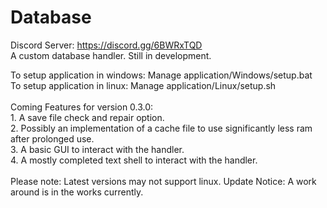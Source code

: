 # Database
Discord Server: https://discord.gg/6BWRxTQD
<br>A custom database handler. Still in development.

To setup application in windows: Manage application/Windows/setup.bat
<br>To setup application in linux: Manage application/Linux/setup.sh
<br><br>Coming Features for version 0.3.0: <br> 1. A save file check and repair option. <br> 2. Possibly an implementation of a cache file to use significantly less ram after prolonged use.<br> 3. A basic GUI to interact with the handler.<br> 4. A mostly completed text shell to interact with the handler.
<br><br>Please note: Latest versions may not support linux. Update Notice: A work around is in the works currently.
